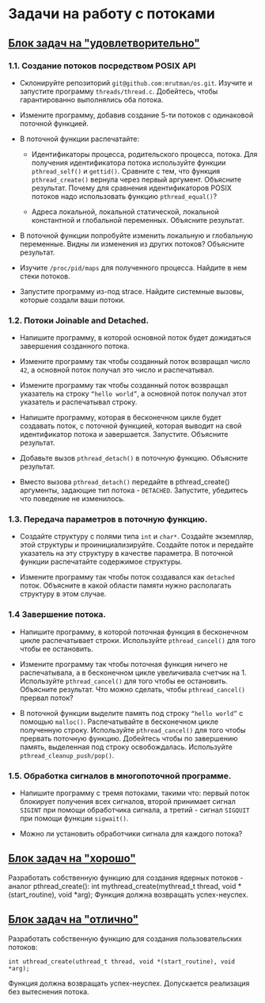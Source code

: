 # Задачи на работу с потоками

## [Блок задач на "удовлетворительно"](./task1)

### 1.1. Создание потоков посредством POSIX API

- Склонируйте репозиторий `git@github.com:mrutman/os.git`. Изучите и запустите программу `threads/thread.c`. Добейтесь, чтобы гарантированно выполнялись оба потока.

- Измените программу, добавив создание 5-ти потоков с одинаковой поточной функцией.

- В поточной функции распечатайте:
  
  - Идентификаторы процесса, родительского процесса, потока. Для получения идентификатора потока используйте функции `pthread_self()` и `gettid()`. Сравните с тем, что функция `pthread_create()` вернула через первый аргумент. Объясните результат. Почему для сравнения идентификаторов POSIX потоков надо использовать функцию `pthread_equal()`?

  - Адреса локальной, локальной статической, локальной константной и глобальной переменных. Объясните результат.

- В поточной функции попробуйте изменить локальную и глобальную переменные. Видны ли изменения из других потоков? Объясните результат.

- Изучите `/proc/pid/maps` для полученного процесса. Найдите в нем стеки потоков.

- Запустите программу из-под strace. Найдите системные вызовы, которые создали ваши потоки.

### 1.2. Потоки Joinable and Detached.

- Напишите программу, в которой основной поток будет дожидаться завершения созданного потока.

- Измените программу так чтобы созданный поток возвращал число `42`, а основной поток получал это число и распечатывал.

- Измените программу так чтобы созданный поток возвращал указатель на строку `“hello world”`, а основной поток получал этот указатель и распечатывал строку.
  
- Напишите программу, которая в бесконечном цикле будет создавать поток, с поточной функцией, которая выводит на свой идентификатор потока и завершается. Запустите. Объясните результат.

- Добавьте вызов `pthread_detach()` в поточную функцию. Объясните результат.

- Вместо вызова `pthread_detach()` передайте в pthread_create() аргументы, задающие тип потока - `DETACHED`. Запустите, убедитесь что поведение не изменилось.

### 1.3. Передача параметров в поточную функцию.

- Создайте структуру с полями типа `int` и `char*`. Создайте экземпляр, этой структуры и проинициализируйте. 
  Создайте поток и передайте указатель на эту структуру в качестве параметра. В поточной функции распечатайте содержимое структуры.
  
- Измените программу так чтобы поток создавался как `detached` поток. Объясните в какой области памяти нужно располагать структуру в этом случае.

### 1.4 Завершение потока.

- Напишите программу, в которой поточная функция в бесконечном цикле распечатывает строки. Используйте `pthread_cancel()` для того чтобы ее остановить.
  
- Измените программу так чтобы поточная функция ничего не распечатывала, а в бесконечном цикле увеличивала счетчик на 1. Используйте `pthread_cancel()` для того чтобы ее остановить. Объясните результат. Что можно сделать, чтобы `pthread_cancel()` прервал поток?

- В поточной функции выделите память под строку `“hello world”` с помощью `malloc()`. Распечатывайте в бесконечном цикле полученную строку.  Используйте `pthread_cancel()` для того чтобы прервать поточную функцию. Добейтесь чтобы по завершению память, выделенная под строку освобождалась. Используйте `pthread_cleanup_push/pop()`.


### 1.5. Обработка сигналов в многопоточной программе.

- Напишите программу с тремя потоками, такими что: первый поток блокирует получения всех сигналов, второй принимает сигнал `SIGINT` при помощи обработчика сигнала, а третий - сигнал `SIGQUIT` при помощи функции `sigwait()`.

- Можно ли установить обработчики сигнала для каждого потока?

## [Блок задач на "хорошо"](./task2)

Разработать собственную функцию для создания ядерных потоков - аналог pthread_create():
int mythread_create(mythread_t thread, void *(start_routine), void *arg);
Функция должна возвращать успех-неуспех.


## [Блок задач на "отлично"](./task3)

Разработать собственную функцию для создания пользовательских потоков:
```
int uthread_create(uthread_t thread, void *(start_routine), void *arg);
```
Функция должна возвращать успех-неуспех.
Допускается реализация без вытеснения потока.